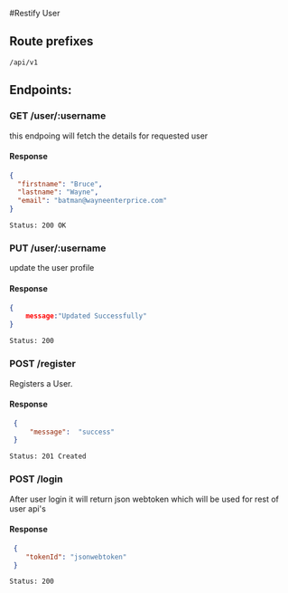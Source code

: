 #Restify User

## Route prefixes
   ```/api/v1```

## Endpoints:

### GET /user/:username

this endpoing will fetch the details for requested user

#### Response

```json
{
  "firstname": "Bruce",
  "lastname": "Wayne",
  "email": "batman@wayneenterprice.com"
}
```

`Status: 200 OK`


### PUT /user/:username

update the user profile

#### Response
```json
{
    message:"Updated Successfully"
}
```
`Status: 200`

### POST /register

Registers a User.

#### Response

```json
 {
     "message":  "success"
 }
```

`Status: 201 Created`

### POST /login

After user login it will return json webtoken which will be used for rest of user api's

#### Response

```json
 {
    "tokenId": "jsonwebtoken"
 }
```

`Status: 200`
